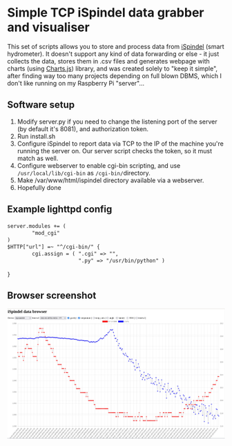 # Simple TCP iSpindel data grabber and visualiser
This set of scripts allows you to store and process data from [iSpindel](http://ispindel.de) (smart hydrometer). It doesn't support any kind of data forwarding or else - it just collects the data, stores them in .csv files and generates webpage with charts (using [Charts.js](https://www.chartjs.org/)) library, and was created solely to "keep it simple", after finding way too many projects depending on full blown DBMS, which I don't like running on my Raspberry Pi "server"...


## Software setup
1. Modify server.py if you need to change the listening port of the server (by default it's 8081), and authorization token.
2. Run install.sh
3. Configure iSpindel to report data via TCP to the IP of the machine you're running the server on. Our server script checks the token, so it must match as well.
4. Configure webserver to enable cgi-bin scripting, and use `/usr/local/lib/cgi-bin` as `/cgi-bin/`directory.
5. Make /var/www/html/ispindel directory available via a webserver.
6. Hopefully done

## Example lighttpd config
```
server.modules += (
        "mod_cgi"
)
$HTTP["url"] =~ "^/cgi-bin/" {
        cgi.assign = ( ".cgi" => "",
                       ".py" => "/usr/bin/python" )

}
```

## Browser screenshot
![screenshot](ispindel.png)


